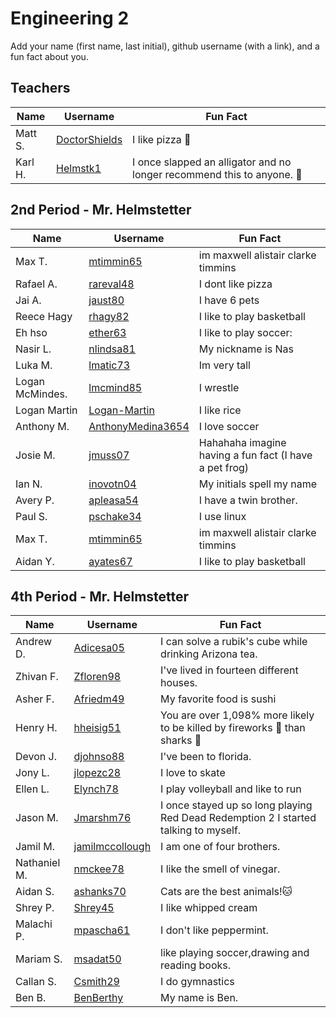 # Engineering 2

Add your name (first name, last initial), github username (with a link), and a fun fact about you.

## Teachers
Name | Username | Fun Fact
--- | --- | ---
Matt S. | [DoctorShields](https://github.com/DoctorShields) | I like pizza :pizza:
Karl H. | [Helmstk1](https://github.com/Helmstk1) | I once slapped an alligator and no longer recommend this to anyone. :crocodile:


## 2nd Period - Mr. Helmstetter
Name | Username | Fun Fact
--- | --- | ---
Max T. |[mtimmin65](https://github.com/mtimmin65) | im maxwell alistair clarke timmins
Rafael A. |[rareval48](https://github.com/rareval48) | I dont like pizza
Jai A. | [jaust80](https://github.com/jaust80) | I have 6 pets
Reece Hagy | [rhagy82](https://github.com/rhagy82) | I like to play basketball 
Eh hso | [ether63](https://github.com/ether63) | I like  to play soccer:
Nasir L. |[nlindsa81](https://github.com/nlindsa81) | My nickname is Nas
Luka M.|[lmatic73](https:github.com/lmatic73) | Im very tall 
Logan McMindes. | [lmcmind85](https://github.com/lmcmind85) | I wrestle 
Logan Martin | [Logan-Martin](https://github.com/Reditect-Logan-Martin) | I like rice
Anthony M. | [AnthonyMedina3654](https://github.com/AnthonyMedina3654) | I love soccer
Josie M. | [jmuss07](https://github.com/jmuss07) | Hahahaha imagine having a fun fact (I have a pet frog)
Ian N. | [inovotn04](https://github.com/inovotn04) | My initials spell my name
Avery P. | [apleasa54](https://github.com/apleasa54) | I have a twin brother.
Paul S. | [pschake34](https://github.com/pschake34) | I use linux 
Max T. | [mtimmin65](https://github.com/mtimmin65) | im maxwell alistair clarke timmins
Aidan Y. | [ayates67](https://github.com/ayates67) | I like to play basketball

## 4th Period - Mr. Helmstetter
Name | Username | Fun Fact
--- | --- | ---
Andrew D. | [Adicesa05](https://github.com/Adicesa05) | I can solve a rubik's cube while drinking Arizona tea.
Zhivan F. | [Zfloren98](https://github.com/Zfloren98) | I've lived in fourteen different houses.
Asher F. | [Afriedm49](https://github.com/afriedm49) | My favorite food is sushi
Henry H. | [hheisig51](https://github.com/hheisig51) | You are over 1,098% more likely to be killed by fireworks :firecracker: than sharks :shark:
Devon J.  | [djohnso88](https://github.com/djohnso88) | I've been to florida.
Jony L. | [jlopezc28](https://github.com/jlopezc28) | I love to skate
Ellen L. | [Elynch78](https://github.com/Elynch78) | I play volleyball and like to run
Jason M. | [Jmarshm76](https://github.com/Jmarshm76) | I once stayed up so long playing Red Dead Redemption 2 I started talking to myself.  
Jamil M. | [jamilmccollough](https://github.com/jamilmccollough) | I am one of four brothers.
Nathaniel M. | [nmckee78](https://github.com/nmckee78) | I like the smell of vinegar. 
Aidan S. | [ashanks70](https://github.com/Ashanks70) |Cats are the best animals!:cat:
Shrey P. | [Shrey45](https://github.com/Shrey45) | I like whipped cream
Malachi P. | [mpascha61](https://github.com/mpascha61) | I don't like peppermint.
Mariam S. | [msadat50](https://github.com/msadat50) | like playing soccer,drawing and reading books.
Callan S. | [Csmith29](https://github.com/Csmith29) | I do gymnastics
Ben B.  |  [BenBerthy](https://github.com/BenBerthy) | My name is Ben.
